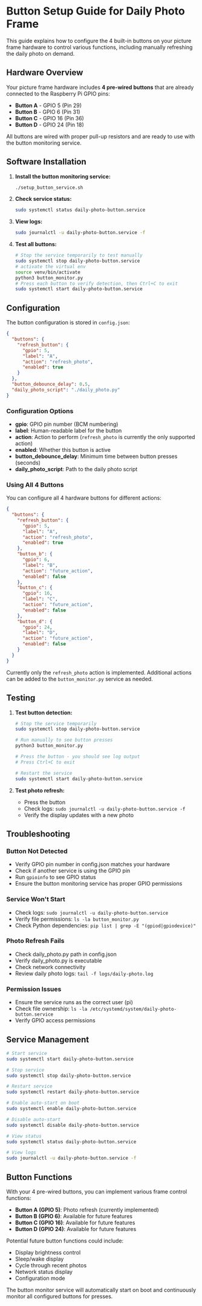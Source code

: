 # Button Setup Guide for Daily Photo Frame

This guide explains how to configure the 4 built-in buttons on your picture frame hardware to control various functions, including manually refreshing the daily photo on demand.

## Hardware Overview

Your picture frame hardware includes **4 pre-wired buttons** that are already connected to the Raspberry Pi GPIO pins:

- **Button A** - GPIO 5 (Pin 29)
- **Button B** - GPIO 6 (Pin 31)
- **Button C** - GPIO 16 (Pin 36)
- **Button D** - GPIO 24 (Pin 18)

All buttons are wired with proper pull-up resistors and are ready to use with the button monitoring service.

## Software Installation

1. **Install the button monitoring service:**

   ```bash
   ./setup_button_service.sh
   ```

2. **Check service status:**

   ```bash
   sudo systemctl status daily-photo-button.service
   ```

3. **View logs:**

   ```bash
   sudo journalctl -u daily-photo-button.service -f
   ```

4. **Test all buttons:**
   ```bash
   # Stop the service temporarily to test manually
   sudo systemctl stop daily-photo-button.service
   # activate the virtual env
   source venv/bin/activate
   python3 button_monitor.py
   # Press each button to verify detection, then Ctrl+C to exit
   sudo systemctl start daily-photo-button.service
   ```

## Configuration

The button configuration is stored in `config.json`:

```json
{
  "buttons": {
    "refresh_button": {
      "gpio": 5,
      "label": "A",
      "action": "refresh_photo",
      "enabled": true
    }
  },
  "button_debounce_delay": 0.5,
  "daily_photo_script": "./daily_photo.py"
}
```

### Configuration Options

- **gpio**: GPIO pin number (BCM numbering)
- **label**: Human-readable label for the button
- **action**: Action to perform (`refresh_photo` is currently the only supported action)
- **enabled**: Whether this button is active
- **button_debounce_delay**: Minimum time between button presses (seconds)
- **daily_photo_script**: Path to the daily photo script

### Using All 4 Buttons

You can configure all 4 hardware buttons for different actions:

```json
{
  "buttons": {
    "refresh_button": {
      "gpio": 5,
      "label": "A",
      "action": "refresh_photo",
      "enabled": true
    },
    "button_b": {
      "gpio": 6,
      "label": "B",
      "action": "future_action",
      "enabled": false
    },
    "button_c": {
      "gpio": 16,
      "label": "C",
      "action": "future_action",
      "enabled": false
    },
    "button_d": {
      "gpio": 24,
      "label": "D",
      "action": "future_action",
      "enabled": false
    }
  }
}
```

Currently only the `refresh_photo` action is implemented. Additional actions can be added to the `button_monitor.py` service as needed.

## Testing

1. **Test button detection:**

   ```bash
   # Stop the service temporarily
   sudo systemctl stop daily-photo-button.service

   # Run manually to see button presses
   python3 button_monitor.py

   # Press the button - you should see log output
   # Press Ctrl+C to exit

   # Restart the service
   sudo systemctl start daily-photo-button.service
   ```

2. **Test photo refresh:**
   - Press the button
   - Check logs: `sudo journalctl -u daily-photo-button.service -f`
   - Verify the display updates with a new photo

## Troubleshooting

### Button Not Detected

- Verify GPIO pin number in config.json matches your hardware
- Check if another service is using the GPIO pin
- Run `gpioinfo` to see GPIO status
- Ensure the button monitoring service has proper GPIO permissions

### Service Won't Start

- Check logs: `sudo journalctl -u daily-photo-button.service`
- Verify file permissions: `ls -la button_monitor.py`
- Check Python dependencies: `pip list | grep -E "(gpiod|gpiodevice)"`

### Photo Refresh Fails

- Check daily_photo.py path in config.json
- Verify daily_photo.py is executable
- Check network connectivity
- Review daily photo logs: `tail -f logs/daily-photo.log`

### Permission Issues

- Ensure the service runs as the correct user (pi)
- Check file ownership: `ls -la /etc/systemd/system/daily-photo-button.service`
- Verify GPIO access permissions

## Service Management

```bash
# Start service
sudo systemctl start daily-photo-button.service

# Stop service
sudo systemctl stop daily-photo-button.service

# Restart service
sudo systemctl restart daily-photo-button.service

# Enable auto-start on boot
sudo systemctl enable daily-photo-button.service

# Disable auto-start
sudo systemctl disable daily-photo-button.service

# View status
sudo systemctl status daily-photo-button.service

# View logs
sudo journalctl -u daily-photo-button.service -f
```

## Button Functions

With your 4 pre-wired buttons, you can implement various frame control functions:

- **Button A (GPIO 5)**: Photo refresh (currently implemented)
- **Button B (GPIO 6)**: Available for future features
- **Button C (GPIO 16)**: Available for future features
- **Button D (GPIO 24)**: Available for future features

Potential future button functions could include:

- Display brightness control
- Sleep/wake display
- Cycle through recent photos
- Network status display
- Configuration mode

The button monitor service will automatically start on boot and continuously monitor all configured buttons for presses.
